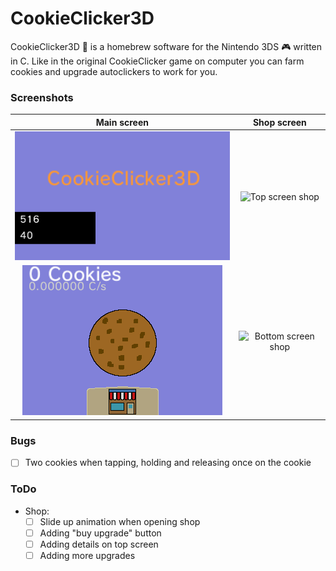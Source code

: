 # CookieClicker3D  
CookieClicker3D 🍪 is a homebrew software for the Nintendo 3DS 🎮 written in C. Like in the original CookieClicker game on computer you can farm cookies and upgrade autoclickers to work for you.

### Screenshots
| Main screen | Shop screen |
| :---: | :---: |
| ![Top screen in main screen](https://raw.githubusercontent.com/ChrisCross19/CoockieClicker3D/main/2031-10-19_20-04-38.999_top.bmp) | ![Top screen shop](https://raw.githubusercontent.com/ChrisGleich1AufsMaul/CoockieClicker3D/main/2022-03-10_21-04-05.496_top.bmp) |
| ![Bottom screen in main screen](https://github.com/ChrisCross19/CoockieClicker3D/blob/main/2031-10-19_20-04-38.999_bot.bmp) | ![Bottom screen shop](https://raw.githubusercontent.com/ChrisGleich1AufsMaul/CoockieClicker3D/main/2022-03-10_21-04-05.496_bot.bmp) |  

  
### Bugs
- [ ] Two cookies when tapping, holding and releasing once on the cookie
  
### ToDo
- Shop:
  - [ ] Slide up animation when opening shop
  - [ ] Adding "buy upgrade" button
  - [ ] Adding details on top screen
  - [ ] Adding more upgrades
